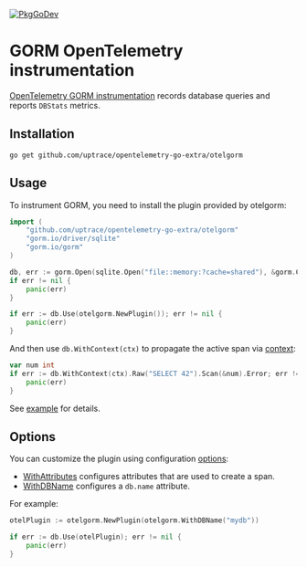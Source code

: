 [![PkgGoDev](https://pkg.go.dev/badge/github.com/uptrace/opentelemetry-go-extra/otelgorm)](https://pkg.go.dev/github.com/uptrace/opentelemetry-go-extra/otelgorm)

# GORM OpenTelemetry instrumentation

[OpenTelemetry GORM instrumentation](https://uptrace.dev/get/instrument/opentelemetry-gorm.html)
records database queries and reports `DBStats` metrics.

## Installation

```shell
go get github.com/uptrace/opentelemetry-go-extra/otelgorm
```

## Usage

To instrument GORM, you need to install the plugin provided by otelgorm:

```go
import (
	"github.com/uptrace/opentelemetry-go-extra/otelgorm"
	"gorm.io/driver/sqlite"
	"gorm.io/gorm"
)

db, err := gorm.Open(sqlite.Open("file::memory:?cache=shared"), &gorm.Config{})
if err != nil {
	panic(err)
}

if err := db.Use(otelgorm.NewPlugin()); err != nil {
	panic(err)
}
```

And then use `db.WithContext(ctx)` to propagate the active span via
[context](https://uptrace.dev/opentelemetry/go-tracing.html#context):

```go
var num int
if err := db.WithContext(ctx).Raw("SELECT 42").Scan(&num).Error; err != nil {
	panic(err)
}
```

See [example](/example/) for details.

## Options

You can customize the plugin using configuration
[options](https://pkg.go.dev/github.com/uptrace/opentelemetry-go-extra/otelgorm#Option):

- [WithAttributes](https://pkg.go.dev/github.com/uptrace/opentelemetry-go-extra/otelgorm#WithAttributes)
  configures attributes that are used to create a span.
- [WithDBName](https://pkg.go.dev/github.com/uptrace/opentelemetry-go-extra/otelgorm#WithDBName)
  configures a `db.name` attribute.

For example:

```go
otelPlugin := otelgorm.NewPlugin(otelgorm.WithDBName("mydb"))

if err := db.Use(otelPlugin); err != nil {
	panic(err)
}
```
